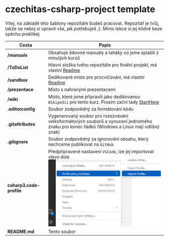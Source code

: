 # czechitas-csharp-project template

Vítej, na základě této šablony repozitáře budeš pracovat. Repozitář je tvůj, takže se neboj si upravit vše, jak potřebuješ ;). Mimo lekce si jej klidně beze spěchu proklikej.

| Cesta                    | Popis                                                                                                                                        |
| ------------------------ | -------------------------------------------------------------------------------------------------------------------------------------------- |
| **/manuals**             | Obsahuje šikovné manuály a taháky co jsme splašili z minulých kurzů                                                                          |
| **/ToDoList**            | Hlavní složka tvého repozitáře pro finální projekt, má vlastní [Readme](ToDoList/Readme.md)                                                  |
| **/sandbox**             | Dedikované místo pro procvičování, má vlastní [Readme](sandbox/Readme.md)                                                                    |
| **/prezentace**          | Místo s nahranými prezentacemi                                                                                                               |
| **/wiki**                | Místo, které jsme připravili jako dedikovanou `Wikipedii` pro tento kurz. Prosím začni tady [StartHere](wiki/00%20StartHere.md)              |
| **.editorconfig**        | Soubor zodpovědný za formátování kódu                                                                                                        |
| **.gitattributes**       | Vygenerovaný soubor pro rozeznávání velkoformátových souborů a vynucení jednotného znaku pro konec řádků (Windows a Linux mají odlišný znak) |
| **.gitignore**           | Soubor zodpovědný za ignorování obsahu, který nechceme publikovat na `GitHub`                                                                |
| **csharp3.code-profile** | Předpřipravené nastavení `VSCode`, lze jej importovat vlevo dole ![alt text](image.png)                                                      |
| **README.md**            | Tento soubor                                                                                                                                 |
